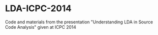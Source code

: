 LDA-ICPC-2014
=============

Code and materials from the presentation "Understanding LDA in Source Code Analysis" given at ICPC 2014
